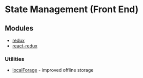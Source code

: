 # State Management (Front End)

## Modules

* [redux](https://github.com/reduxjs/redux)
* [react-redux](https://github.com/reduxjs/react-redux)

### Utilities

* [localForage](https://github.com/localForage/localForage) - improved offline storage
